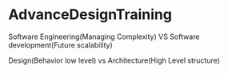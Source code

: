 # AdvanceDesignTraining

Software Engineering(Managing Complexity) VS Software development(Future scalability)

Design(Behavior low level) vs Architecture(High Level structure)
